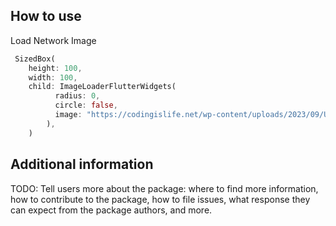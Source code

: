 
## How to use

Load Network Image

```dart
 SizedBox(
    height: 100,
    width: 100,
    child: ImageLoaderFlutterWidgets(
          radius: 0,
          circle: false,
          image: "https://codingislife.net/wp-content/uploads/2023/09/Untitled_design__1___2_-removebg-preview-215x38.png",
        ),
    )
```

## Additional information

TODO: Tell users more about the package: where to find more information, how to
contribute to the package, how to file issues, what response they can expect
from the package authors, and more.
